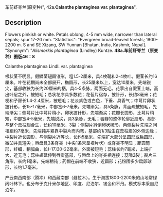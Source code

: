 车前虾脊兰(原变种)",
42a.**Calanthe plantaginea var. plantaginea**",

## Description
Flowers pinkish or white. Petals oblong, 4-5 mm wide, narrower than lateral sepals; spur 17-20 mm.
  "Statistics": "Evergreen broad-leaved forests; 1800-2200 m. S and SE Xizang, SW Yunnan [Bhutan, India, Kashmir, Nepal].
  "Synonym": "*Alismorkis plantaginea* (Lindley) Kuntze.
**48a.车前虾脊兰（原变种）图版46：8**

Calanthe plantaginea Lindl. var. plantaginea

根状茎不明显。假鳞茎短圆锥形，粗1.5-2厘米，具4枚鞘和2-4枚叶。假茎长约16厘米。叶在花期尚未全部展开，椭圆形，长25厘米以上，宽达10厘米，先端锐尖，基部收狭为长约20厘米的柄，具4-5条脉，两面无毛。花葶出自假茎上端，高出叶层之外，被短毛；总状花序具多数花；花苞片宿存，披针形，长约8毫米；花梗和子房长1.4-2.4厘米，被短毛；花淡紫色或白色，下垂、具香气；中萼片卵状披针形，长15-17毫米，中部宽6-7毫米，先端渐尖，具5条脉，背面疏被短毛，先端渐尖；侧萼片比中萼片稍小，卵状披针形，先端渐尖；花瓣长圆形，比萼片稍短，中部宽4-5毫米，先端锐尖，具3条脉，无毛；唇瓣的整体轮廓近扇形，基部与整个蕊柱翅合生，长约10毫米，3裂；侧裂片斜倒卵状楔形，两侧裂片先端之间相距约7毫米，先端钝并紧靠中裂片而内弯，基部约1/3贴生在蕊柱翅的外侧边缘；中裂片近长圆形，与侧裂片近等长，长约5毫米，先端扩大部分呈圆形或扁圆形，微凹并具短尖；唇盘具3条脊突（中央1条常呈褶片状）或脊突不明显；距圆筒形，纤细，稍弧曲，长(-17)20-22毫米，外面被短毛；蕊柱长约7毫米，上端扩大，近无毛；蕊柱翅延伸到唇瓣基部，与唇盘上的脊突相连接；蕊喙2裂；裂片三角形，长约1毫米，先端稍钝；药帽在前端不收狭，近圆形；花粉团多少扁卵球形，长约1.7毫米。

产云南西南部（腾冲）和西藏南部（聂拉木）。生于海拔1800-2200米的山地常绿阔叶林下。也分布于克什米尔地区、印度、尼泊尔、锡金和不丹。模式标本采自尼泊尔。
